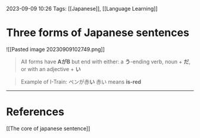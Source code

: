 2023-09-09 10:26
Tags: [[Japanese]], [[Language Learning]]

# Three forms of Japanese sentences
![[Pasted image 20230909102749.png]]
> All forms have **AがB** but end with either:
		a **う**-ending verb, 
		noun + **だ**, 
		or with an adjective + **い**

> Example of I-Train: ペンが赤**い**
> 赤い means **is-red**

___
# References
[[The core of japanese sentence]]